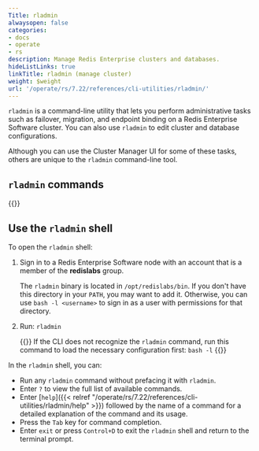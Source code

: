 ```yaml
---
Title: rladmin
alwaysopen: false
categories:
- docs
- operate
- rs
description: Manage Redis Enterprise clusters and databases.
hideListLinks: true
linkTitle: rladmin (manage cluster)
weight: $weight
url: '/operate/rs/7.22/references/cli-utilities/rladmin/'
---
```


`rladmin` is a command-line utility that lets you perform administrative tasks such as failover, migration, and endpoint binding on a Redis Enterprise Software cluster. You can also use `rladmin` to edit cluster and database configurations.

Although you can use the Cluster Manager UI for some of these tasks, others are unique to the `rladmin` command-line tool.

## `rladmin` commands

{{<table-children columnNames="Command,Description" columnSources="LinkTitle,Description" enableLinks="LinkTitle">}}

## Use the `rladmin` shell

To open the `rladmin` shell:

1. Sign in to a Redis Enterprise Software node with an account that is a member of the **redislabs** group.

    The `rladmin` binary is located in `/opt/redislabs/bin`. If you don't have this directory in your `PATH`, you may want to add it. Otherwise, you can use `bash -l <username>` to sign in as a user with permissions for that directory.

1. Run: `rladmin`

    {{<note>}}
If the CLI does not recognize the `rladmin` command,
run this command to load the necessary configuration first: <nobr>`bash -l`</nobr>
    {{</note>}}

In the `rladmin` shell, you can:

- Run any `rladmin` command without prefacing it with `rladmin`.
- Enter `?` to view the full list of available commands.
- Enter [`help`]({{< relref "/operate/rs/7.22/references/cli-utilities/rladmin/help" >}}) followed by the name of a command for a detailed explanation of the command and its usage.
- Press the `Tab` key for command completion.
- Enter `exit` or press `Control+D` to exit the `rladmin` shell and return to the terminal prompt.
